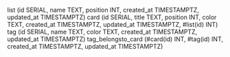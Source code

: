 list (id SERIAL, name TEXT, position INT, created_at TIMESTAMPTZ, updated_at TIMESTAMPTZ)
card (id SERIAL, title TEXT, position INT, color TEXT, created_at TIMESTAMPTZ, updated_at TIMESTAMPTZ, #list(id) INT)
tag (id SERIAL, name TEXT, color TEXT, created_at TIMESTAMPTZ, updated_at TIMESTAMPTZ)
tag_belongsto_card (#card(id) INT, #tag(id) INT, created_at TIMESTAMPTZ, updated_at TIMESTAMPTZ)